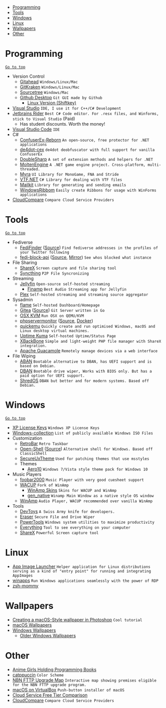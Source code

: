 <div id="top"></div>

- [Programming](#programming)
- [Tools](#tools)
- [Windows](#windows)
- [Linux](#linux)
- [Wallpapers](#wallpapers)
- [Other](#other)

# Programming
[`Go to top`](#top)
- Version Control
  - [Gitahead](https://gitahead.com) `Windows/Linux/Mac`
  - [GitKraken](https://www.gitkraken.com/) `Windows/Linux/Mac`
  - [Sourcetree](https://www.sourcetreeapp.com/) `Windows/Mac`
  - [Github Desktop](https://desktop.github.com/) `Git GUI made by Github`
    * [Linux Version (Shiftkey)](https://github.com/shiftkey/desktop/releases/latest)
- [Visual Studio](https://visualstudio.com) `IDE, I use it for C++/C# Development`
- [Jetbrains Rider](https://www.jetbrains.com/rider/) `Best C# Code editor. For .resx files, and Winforms, stick to Visual Studio` (Paid)
  * Has student discounts. Worth the money!
- [Visual Studio Code](https://code.visualstudio.com/) `IDE`
- C#
  - [ConfuserEx-Reborn](https://github.com/CubeCoders/ConfuserEx-Reborn) `An open-source, free protector for .NET applications`
  - [de4dot-cex](https://github.com/ViRb3/de4dot-cex) `de4dot deobfuscator with full support for vanilla ConfuserEx`
  - [DoubleSharp](https://github.com/daeken/DoubleSharp) `A set of extension methods and helpers for .NET`
  - [MoltenEngine](https://github.com/Syncaidius/MoltenEngine) `A .NET game engine project. Cross-platform, multi-threaded.`
  - [Myra](https://github.com/rds1983/Myra) `UI Library for MonoGame, FNA and Stride`
  - [VTF.NET](https://github.com/marv7000/VTF.NET) `C# Library for dealing with VTF files`
  - [Mailkit](https://github.com/jstedfast/MailKit) `Library for generating and sending emails`
  - [WindowsRibbom](https://github.com/harborsiem/WindowsRibbon) `Easily create Ribbons for usage with WinForms applications`
 - [CloudCompare](https://comparecloud.in/) `Compare Cloud Service Providers`

# Tools
[`Go to top`](#top)
- Fediverse
  - [FediFinder](https://finder.dariox.club) ([Source](https://github.com/lucahammer/fedifinder)) `Find fediverse addresses in the profiles of your Twitter following`
  - [fedi-block-api](https://github.com/ktwrd/fedi-block-api-mirror) ([Source](https://gitgud.io/mintplg/fedi-block-api), [Mirror](https://github.com/ktwrd/fedi-block-api-mirror)) `See whos blocked what instance`
- File Sharing
  - [ShareX](https://github.com/ShareX/ShareX) `Screen capture and file sharing tool`
  - [Syncthing](https://syncthing.net/) `P2P File Syncronizing`
- Streaming
  - [Jellyfin](https://jellyfin.org/) `Open-source self-hosted streaming`
    * [Finamp](https://github.com/jmshrv/finamp) `Best Audio Streaming app for Jellyfin`
  - [Plex](https://plex.tv) `Self-hosted streaming and streaming source aggregator`
- Sysadmin
  - [flame](https://github.com/pawelmalak/flame) `Self-hosted Dashboard/Homepage`
  - [Gitea](https://gita.io) ([Source](https://github.com/go-gitea/gitea)) `Git Server written in Go`
  - [OSX KVM](https://github.com/kholia/OSX-KVM) `Run OSX on QEMU/KVM`
  - [phpservermonitor](https://www.phpservermonitor.org) ([Source](https://github.com/phpservermon/phpservermon), [Docker](https://github.com/phpservermon/docker-phpservermonitor))
  - [quickemu](https://github.com/quickemu-project/quickemu) `Quickly create and run optimised Windows, macOS and Linux desktop virtual machines.`
  - [Uptime Kuma](https://github.com/louislam/uptime-kuma) `Self-hosted Uptime/Status Page`
  - [XBackBone](https://xbackbone.app/) `Simple and light-weight PHP file manager with ShareX integration.`
  - [Apache Guacamole](https://guacamole.apache.org/) `Remotely manage devices via a web interface`
- File Wiping
  - [ABAN](https://aban.derobert.net/) `Bootable alternative to DBAN, has UEFI support and is based on Debian.`
  - [DBAN](https://dban.org/) `Bootable drive wiper, Works with BIOS only. But has a paid option for UEFI support.`
  - [ShredOS](https://github.com/PartialVolume/shredos.x86_64#readme) `DBAN but better and for modern systems. Based off Debian.` 

# Windows
[`Go to top`](#top)
- [XP License Keys](https://github.com/Fuwn/xp) `Windows XP License Keys`
- [Windows-collection](https://github.com/LaoYangList/Windows-collection) `List of publicly available Windows ISO Files`
- Customization
  - [RetroBar](https://github.com/dremin/RetroBar) `Retro Taskbar`
  - [Open-Shell](https://open-shell.github.io/Open-Shell-Menu/) ([Source](https://github.com/Open-Shell/Open-Shell-Menu)) `Alternative shell for Windows. Based off ClassicShell`
  - [SecureUxTheme](https://github.com/namazso/SecureUxTheme) `Used for patching themes that use msstyles`
  - Themes
    - [Aero10](https://www.deviantart.com/vaporvance/art/Aero10-for-Windows-10-1903-22H2-909711949) `Windows 7/Vista style theme pack for Windows 10`
- Music Players
  - [foobar2000](https://www.foobar2000.org/) `Music Player with very good cuesheet support`
  - [WACUP](https://getwacup.com/) `Fork of WinAmp`
    - [WinAmp Skins](https://winampheritage.com/skins) `Skins for WACUP and WinAmp`
    - [gen_native](https://github.com/0x5066/gen_native) `Winamp Main Window as a native style OS window`
  - [WinAmp](https://www.winamp.com/player/downloads/) `Audio Player, WACUP recommended over vanilla WinAmp`
- Tools
  - [DevToys](https://github.com/veler/DevToys) `A Swiss Army knife for developers.`
  - [Eraser](https://eraser.heidi.ie/) `Secure File and Drive Wiper`
  - [PowerTools](github.com/microsoft/powertoys) `Windows system utilities to maximize productivity`
  - [Everything](https://www.voidtools.com/) `Tool to see everything on your computer`
  - [ShareX](https://getsharex.com/) `Powerful Screen capture tool`

# Linux
- [App Image Launcher](https://github.com/TheAssassin/AppImageLauncher) `Helper application for Linux distributions serving as a kind of "entry point" for running and integrating AppImages`
- [winapps](https://github.com/winapps-org/winapps) `Run Windows applications seamlessly with the power of RDP`
- [zsh-mommy](https://github.com/catuhana/zsh-mommy)

# Wallpapers
- [Creating a macOS-Style wallpaper in Photoshop](http://web.archive.org/web/20080123065049/http://psdtuts.com/tutorials-effects/creating-a-mac-type-background-in-photoshop/) `Cool tutorial`
- [macOS Wallpapers](https://goo.gl/photos/HjY1hmo6p3jfFz8a7)
- [Windows Wallpapers](https://wallpaperaccess.com/original-windows)
  - [Older Windows Wallpapers](http://www.dvd3000.ca/wp/)

# Other
- [Anime Girls Holding Programming Books](https://github.com/cat-milk/Anime-Girls-Holding-Programming-Books)
- [catppuccin](https://github.com/catppuccin/) `Color Scheme`
- [NBN FTTP Upgrade Map](https://github.com/LukePrior/nbn-upgrade-map) `Interactive map showing premises eligible for the NBN FTTP upgrade program.`
- [macOS on VirtualBox](https://github.com/myspaghetti/macos-virtualbox) `Push-button installer of macOS`
- [Cloud Service Free Tier Comparison](https://github.com/cloudcommunity/Cloud-Free-Tier-Comparison)
- [CloudCompare](https://comparecloud.in/) `Compare Cloud Service Providers`

